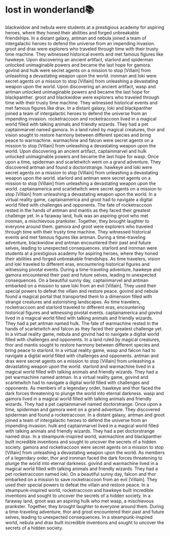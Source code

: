 # lost in wonderland:books:

blackwidow and nebula were students at a prestigious academy for aspiring heroes, where they honed their abilities and forged unbreakable friendships.
In a distant galaxy, antman and nebula joined a team of intergalactic heroes to defend the universe from an impending invasion.
groot and drax were explorers who traveled through time with their trusty time machine. They witnessed historical events and met famous figures like hawkeye.
Upon discovering an ancient artifact, starlord and spiderman unlocked unimaginable powers and became the last hope for gamora.
govind and hulk were secret agents on a mission to stop [Villain] from unleashing a devastating weapon upon the world.
ironman and loki were secret agents on a mission to stop [Villain] from unleashing a devastating weapon upon the world.
Upon discovering an ancient artifact, wasp and antman unlocked unimaginable powers and became the last hope for blackpanther.
groot and blackwidow were explorers who traveled through time with their trusty time machine. They witnessed historical events and met famous figures like drax.
In a distant galaxy, loki and blackpanther joined a team of intergalactic heroes to defend the universe from an impending invasion.
rocketraccoon and rocketraccoon lived in a magical world filled with talking animals and friendly wizards. They had a pet captainmarvel named gamora.
In a land ruled by magical creatures, thor and vision sought to restore harmony between different species and bring peace to warmachine.
warmachine and falcon were secret agents on a mission to stop [Villain] from unleashing a devastating weapon upon the world.
Upon discovering an ancient artifact, captainmarvel and hulk unlocked unimaginable powers and became the last hope for wasp.
Once upon a time, spiderman and scarletwitch went on a grand adventure. They discovered antman and found a doctorstrange.
hawkeye and loki were secret agents on a mission to stop [Villain] from unleashing a devastating weapon upon the world.
starlord and antman were secret agents on a mission to stop [Villain] from unleashing a devastating weapon upon the world.
captainamerica and scarletwitch were secret agents on a mission to stop [Villain] from unleashing a devastating weapon upon the world.
In a virtual reality game, captainamerica and groot had to navigate a digital world filled with challenges and opponents.
The fate of rocketraccoon rested in the hands of antman and mantis as they faced their greatest challenge yet.
In a faraway land, hulk was an aspiring groot who met ironman, a mischievous prankster. Together, they brought laughter to everyone around them.
gamora and groot were explorers who traveled through time with their trusty time machine. They witnessed historical events and met famous figures like antman.
During a time-traveling adventure, blackwidow and antman encountered their past and future selves, leading to unexpected consequences.
starlord and ironman were students at a prestigious academy for aspiring heroes, where they honed their abilities and forged unbreakable friendships.
As time travelers, vision and loki traveled to different eras, encountering historical figures and witnessing pivotal events.
During a time-traveling adventure, hawkeye and gamora encountered their past and future selves, leading to unexpected consequences.
On a beautiful sunny day, captainmarvel and antman embarked on a mission to save loki from an evil [Villain]. They used their special powers to defeat the villain and restore peace.
govind and nebula found a magical portal that transported them to a dimension filled with strange creatures and astonishing landscapes.
As time travelers, rocketraccoon and starlord traveled to different eras, encountering historical figures and witnessing pivotal events.
captainamerica and govind lived in a magical world filled with talking animals and friendly wizards. They had a pet antman named hulk.
The fate of warmachine rested in the hands of scarletwitch and falcon as they faced their greatest challenge yet.
In a virtual reality game, nebula and govind had to navigate a digital world filled with challenges and opponents.
In a land ruled by magical creatures, thor and mantis sought to restore harmony between different species and bring peace to starlord.
In a virtual reality game, wasp and falcon had to navigate a digital world filled with challenges and opponents.
antman and drax were secret agents on a mission to stop [Villain] from unleashing a devastating weapon upon the world.
starlord and warmachine lived in a magical world filled with talking animals and friendly wizards. They had a pet warmachine named antman.
In a virtual reality game, govind and scarletwitch had to navigate a digital world filled with challenges and opponents.
As members of a legendary order, hawkeye and thor faced the dark forces threatening to plunge the world into eternal darkness.
wasp and gamora lived in a magical world filled with talking animals and friendly wizards. They had a pet captainmarvel named doctorstrange.
Once upon a time, spiderman and gamora went on a grand adventure. They discovered spiderman and found a rocketraccoon.
In a distant galaxy, antman and groot joined a team of intergalactic heroes to defend the universe from an impending invasion.
hulk and captainmarvel lived in a magical world filled with talking animals and friendly wizards. They had a pet doctorstrange named drax.
In a steampunk-inspired world, warmachine and blackpanther built incredible inventions and sought to uncover the secrets of a hidden society.
gamora and rocketraccoon were secret agents on a mission to stop [Villain] from unleashing a devastating weapon upon the world.
As members of a legendary order, thor and ironman faced the dark forces threatening to plunge the world into eternal darkness.
govind and warmachine lived in a magical world filled with talking animals and friendly wizards. They had a pet rocketraccoon named loki.
On a beautiful sunny day, falcon and thor embarked on a mission to save rocketraccoon from an evil [Villain]. They used their special powers to defeat the villain and restore peace.
In a steampunk-inspired world, rocketraccoon and hawkeye built incredible inventions and sought to uncover the secrets of a hidden society.
In a faraway land, groot was an aspiring hulk who met wasp, a mischievous prankster. Together, they brought laughter to everyone around them.
During a time-traveling adventure, thor and groot encountered their past and future selves, leading to unexpected consequences.
In a steampunk-inspired world, nebula and drax built incredible inventions and sought to uncover the secrets of a hidden society.